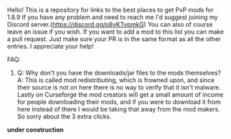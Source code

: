 Hello! This is a repository for links to the best places to get PvP mods for 1.8.9
If you have any problem and need to reach me I'd suggest joining my Discord server.(https://discord.gg/p8vKTvpmkG) You can also of course leave an issue if you wish.
If you want to add a mod to this list you can make a pull request. Just make sure your PR is in the same format as all the other entries. I appreciate your help!

FAQ:
1. Q: Why don't you have the downloads/jar files to the mods themselves?
   A: This is called mod redistributing, which is frowned upon, and since their source is not on here there is no way to verify that it isn't malware. Lastly on Curseforge the mod creators will get a small amount of income for people downloading their mods, and if you were to download it from here instead of there I would be taking that away from the mod makers. So sorry about the 3 extra clicks.
 
 **under construction**
